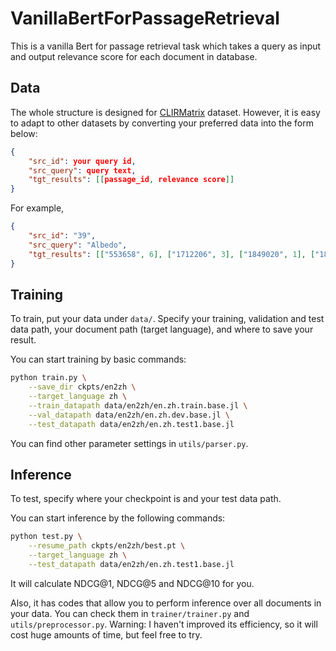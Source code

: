 # VanillaBertForPassageRetrieval

This is a vanilla Bert for passage retrieval task which takes a query as input and output relevance score for each document in database.

## Data

The whole structure is designed for [CLIRMatrix](https://aclanthology.org/2020.emnlp-main.340/) dataset. However, it is easy to adapt to other datasets by converting your preferred data into the form below:

```json
{
    "src_id": your query id,
    "src_query": query text,
    "tgt_results": [[passage_id, relevance score]]
}
```

For example,

```json
{
    "src_id": "39",
    "src_query": "Albedo",
    "tgt_results": [["553658", 6], ["1712206", 3], ["1849020", 1], ["1841381", 0]]
}
```

## Training

To train, put your data under `data/`. Specify your training, validation and test data path, your document path (target language), and where to save your result.

You can start training by basic commands:

```bash
python train.py \
    --save_dir ckpts/en2zh \
    --target_language zh \
    --train_datapath data/en2zh/en.zh.train.base.jl \
    --val_datapath data/en2zh/en.zh.dev.base.jl \
    --test_datapath data/en2zh/en.zh.test1.base.jl
```

You can find other parameter settings in `utils/parser.py`.

## Inference

To test, specify where your checkpoint is and your test data path.

You can start inference by the following commands:

```bash
python test.py \
    --resume_path ckpts/en2zh/best.pt \
    --target_language zh \
    --test_datapath data/en2zh/en.zh.test1.base.jl
```

It will calculate NDCG@1, NDCG@5 and NDCG@10 for you.

Also, it has codes that allow you to perform inference over all documents in your data. You can check them in `trainer/trainer.py` and `utils/preprocessor.py`. Warning: I haven't improved its efficiency, so it will cost huge amounts of time, but feel free to try.
